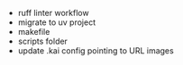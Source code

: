 - ruff linter workflow
- migrate to uv project
- makefile
- scripts folder
- update .kai config pointing to URL images
